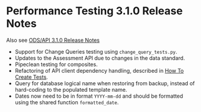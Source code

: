 # Performance Testing 3.1.0 Release Notes

Also see [ODS/API 3.1.0 Release
Notes](https://techdocs.ed-fi.org/display/ODSAPI31/What%27s+New+-+Release+Notes+for+v3.1)

* Support for Change Queries testing using `change_query_tests.py`.
* Updates to the Assessment API due to changes in the data standard.
* Pipeclean testing for composites.
* Refactoring of API client dependency handling, described in [How To Create
  Tests](how-to-create-tests.md#complex-clients-1-dependencies).
* Query for database logical name when restoring from backup, instead of
  hard-coding to the populated template name.
* Dates now need to be in format `YYYY-mm-dd` and should be formatted using the
  shared function `formatted_date`.
